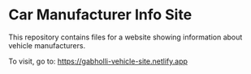 # Car Manufacturer Info Site

This repository contains files for a website showing information about vehicle manufacturers.

To visit, go to: https://gabholli-vehicle-site.netlify.app
